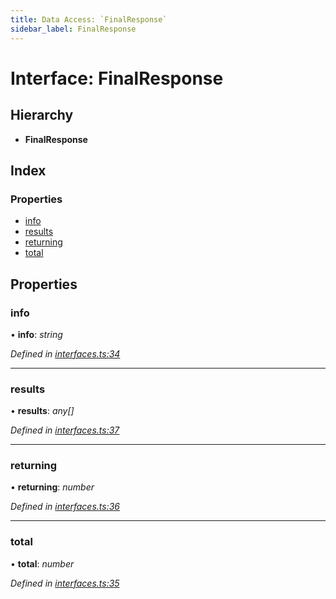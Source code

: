 ```yaml
---
title: Data Access: `FinalResponse`
sidebar_label: FinalResponse
---
```


# Interface: FinalResponse

## Hierarchy

* **FinalResponse**

## Index

### Properties

* [info](finalresponse.md#info)
* [results](finalresponse.md#results)
* [returning](finalresponse.md#returning)
* [total](finalresponse.md#total)

## Properties

###  info

• **info**: *string*

*Defined in [interfaces.ts:34](https://github.com/terascope/teraslice/blob/d2d877b60/packages/data-access/src/interfaces.ts#L34)*

___

###  results

• **results**: *any[]*

*Defined in [interfaces.ts:37](https://github.com/terascope/teraslice/blob/d2d877b60/packages/data-access/src/interfaces.ts#L37)*

___

###  returning

• **returning**: *number*

*Defined in [interfaces.ts:36](https://github.com/terascope/teraslice/blob/d2d877b60/packages/data-access/src/interfaces.ts#L36)*

___

###  total

• **total**: *number*

*Defined in [interfaces.ts:35](https://github.com/terascope/teraslice/blob/d2d877b60/packages/data-access/src/interfaces.ts#L35)*
